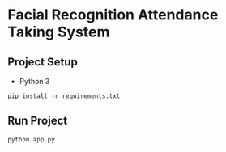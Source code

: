 # Facial Recognition Attendance Taking System
## Project Setup
* Python 3
```
pip install -r requirements.txt
```
## Run Project
```
python app.py
```
 
